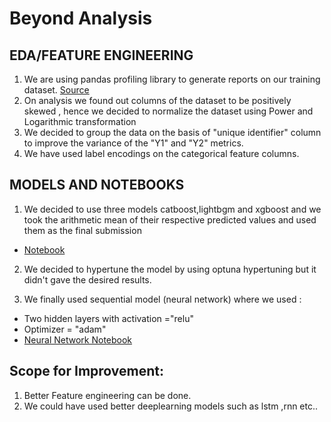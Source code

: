 # Beyond Analysis

## EDA/FEATURE ENGINEERING
1. We are using pandas profiling library to generate reports on our training dataset. [Source](https://pypi.org/project/pandas-profiling/)
2. On analysis we found out columns of the dataset to be positively skewed , hence we decided to normalize the dataset using Power and Logarithmic transformation
3. We decided to group the data on the basis of "unique identifier" column to improve the variance of the "Y1" and "Y2" metrics.
4. We have used label encodings on the categorical feature columns.

## MODELS AND NOTEBOOKS
1. We decided to use three models catboost,lightbgm and xgboost and we took the arithmetic mean of their respective predicted values and used them as the final submission
  - [Notebook](https://www.kaggle.com/gaurangthakur)

2. We decided to hypertune the model by using optuna hypertuning but it didn't gave the desired results.

3. We finally used sequential model (neural network) where we used :
  - Two hidden layers with activation ="relu" 
  - Optimizer = "adam"
  - [Neural Network Notebook](https://www.kaggle.com/gaurangthakur/beyond-analysis-2)
  
## Scope for Improvement:
1. Better Feature engineering can be done.
2. We could have used better deeplearning models such as lstm ,rnn etc..
